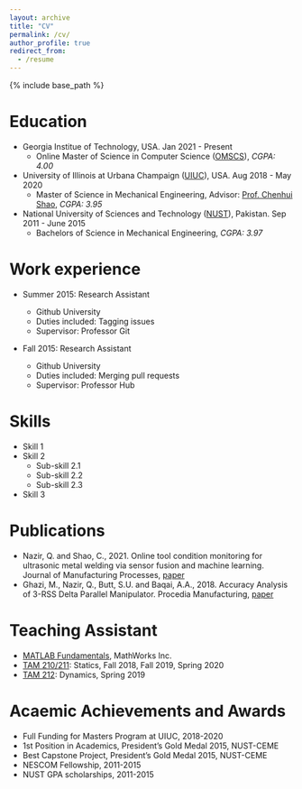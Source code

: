 ```yaml
---
layout: archive
title: "CV"
permalink: /cv/
author_profile: true
redirect_from:
  - /resume
---
```


{% include base_path %}

Education
======
* Georgia Institue of Technology, USA. Jan 2021 - Present
  * Online Master of Science in Computer Science ([OMSCS](https://omscs.gatech.edu/home)), *CGPA: 4.00*
* University of Illinois at Urbana Champaign ([UIUC](https://mechse.illinois.edu/)), USA. Aug 2018 - May 2020 
  * Master of Science in Mechanical Engineering, Advisor: [Prof. Chenhui Shao](https://grainger.illinois.edu/about/directory/faculty/chshao), *CGPA: 3.95*
* National University of Sciences and Technology ([NUST](https://nust.edu.pk/)), Pakistan. Sep 2011 - June 2015
  * Bachelors of Science in Mechanical Engineering, *CGPA: 3.97*

Work experience
======
* Summer 2015: Research Assistant
  * Github University
  * Duties included: Tagging issues
  * Supervisor: Professor Git

* Fall 2015: Research Assistant
  * Github University
  * Duties included: Merging pull requests
  * Supervisor: Professor Hub
  
Skills
======
* Skill 1
* Skill 2
  * Sub-skill 2.1
  * Sub-skill 2.2
  * Sub-skill 2.3
* Skill 3

Publications
======
* Nazir, Q. and Shao, C., 2021. Online tool condition monitoring for ultrasonic metal welding via sensor fusion and machine learning. Journal of Manufacturing Processes, [paper](https://www.sciencedirect.com/science/article/abs/pii/S1526612520308860)
* Ghazi, M., Nazir, Q., Butt, S.U. and Baqai, A.A., 2018. Accuracy Analysis of 3-RSS Delta Parallel Manipulator. Procedia Manufacturing, [paper](https://www.sciencedirect.com/science/article/pii/S2351978918311491)
  
Teaching Assistant
======
* [MATLAB Fundamentals](https://www.mathworks.com/learn/online-courses/matlab-fundamentals.html), MathWorks Inc.
* [TAM 210/211](https://courses.grainger.illinois.edu/tam210/sp2021/): Statics, Fall 2018, Fall 2019, Spring 2020
* [TAM 212](https://courses.grainger.illinois.edu/tam212/sp2021/): Dynamics, Spring 2019
  
 Acaemic Achievements and Awards
======
* Full Funding for Masters Program at UIUC, 2018-2020
* 1st Position in Academics, President’s Gold Medal 2015, NUST-CEME
* Best Capstone Project, President’s Gold Medal 2015, NUST-CEME
* NESCOM Fellowship, 2011-2015
* NUST GPA scholarships, 2011-2015
